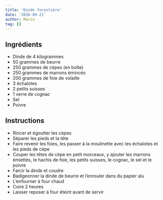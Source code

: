 ```yaml
---
title: 'Dinde forestière'
date: '2016-09-21'
author: Marin
tag: []
---
```

## Ingrédients
- Dinde de 4 kilogrammes
- 50 grammes de beurre
- 250 grammes de cèpes (en boîte)
- 250 grammes de marrons émincés
- 200 grammes de foie de volaille
- 3 échalotes
- 2 petits suisses
- 1 verre de cognac
- Sel
- Poivre

## Instructions
- Rincer et égoutter les cèpes
- Séparer les pieds et la tête
- Faire revenir les foies, les passer à la moulinette avec les échalotes et les pieds de cèpe
- Couper les têtes de cèpe en petit morceaux, y ajouter les marrons émiettés, le hachis de foie, les petits suisses, le cognac, le sel et le poivre
- Farcir la dinde et coudre
- Badigeonner la dinde de beurre et l’enrouler dans du papier alu
- L’enfourner à four chaud
- Cuire 2 heures
- Laisser reposer à four éteint avant de servir

